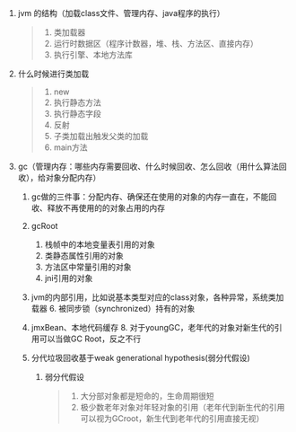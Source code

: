 1. jvm 的结构（加载class文件、管理内存、java程序的执行）

   > 1. 类加载器
   > 2. 运行时数据区（程序计数器，堆、栈、方法区、直接内存）
   > 3. 执行引擎、本地方法库

2. 什么时候进行类加载

   > 1. new 
   > 2. 执行静态方法
   > 3. 执行静态字段
   > 4. 反射
   > 5. 子类加载出触发父类的加载
   > 6. main方法

3. gc（管理内存：哪些内存需要回收、什么时候回收、怎么回收（用什么算法回收），给对象分配内存）

   1. gc做的三件事：分配内存、确保还在使用的对象的内存一直在，不能回收、释放不再使用的的对象占用的内存

   2. gcRoot

      1. 栈帧中的本地变量表引用的对象
      2. 类静态属性引用的对象
      3. 方法区中常量引用的对象
      4. jni引用的对象
   5. jvm的内部引用，比如说基本类型对应的class对象，各种异常，系统类加载器
      6. 被同步锁（synchronized）持有的对象
   7. jmxBean、本地代码缓存
      8. 对于youngGC，老年代的对象对新生代的引用可以当做GC Root，反之不行

   3. 分代垃圾回收基于weak generational hypothesis(弱分代假设)
   
      1. 弱分代假设
   
         > 1. 大分部对象都是短命的，生命周期很短
         > 2. 极少数老年对象对年轻对象的引用（老年代到新生代的引用可以视为GCroot，新生代到老年代的引用直接无视）